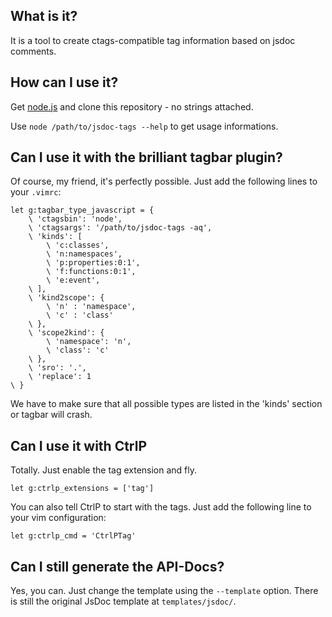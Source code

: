 What is it?
-----------

It is a tool to create ctags-compatible tag information based on jsdoc comments.

How can I use it?
-----------------

Get [node.js](http://nodejs.org/download) and clone this repository - no strings attached.

Use ``node /path/to/jsdoc-tags --help`` to get usage informations.

Can I use it with the brilliant tagbar plugin?
----------------------------------------------

Of course, my friend, it's perfectly possible. Just add the following lines to your ``.vimrc``:

```vim
let g:tagbar_type_javascript = {
    \ 'ctagsbin': 'node',
    \ 'ctagsargs': '/path/to/jsdoc-tags -aq',
    \ 'kinds': [
        \ 'c:classes',
        \ 'n:namespaces',
        \ 'p:properties:0:1',
        \ 'f:functions:0:1',
        \ 'e:event',
    \ ],
    \ 'kind2scope': {
        \ 'n' : 'namespace',
        \ 'c' : 'class'
    \ },
    \ 'scope2kind': {
        \ 'namespace': 'n',
        \ 'class': 'c'
    \ },
    \ 'sro': '.',
    \ 'replace': 1
\ }
```
We have to make sure that all possible types are listed in the 'kinds' section or tagbar will crash.

Can I use it with CtrlP
-----------------------

Totally. Just enable the tag extension and fly.

```vim
let g:ctrlp_extensions = ['tag']
```

You can also tell CtrlP to start with the tags. Just add the following line to your vim configuration:

```vim
let g:ctrlp_cmd = 'CtrlPTag'
```

Can I still generate the API-Docs?
----------------------------------

Yes, you can. Just change the template using the ``--template`` option. There is still the original JsDoc template at ``templates/jsdoc/``.
